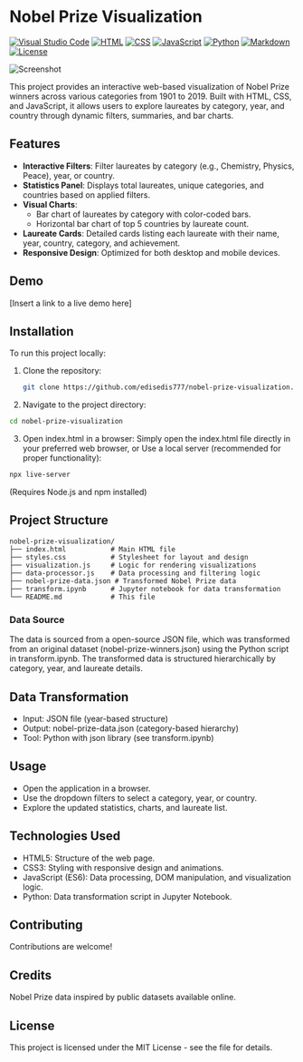 # Nobel Prize Visualization
[![Visual Studio Code](https://custom-icon-badges.demolab.com/badge/Visual%20Studio%20Code-0078d7.svg?logo=vsc&logoColor=white)](#)
[![HTML](https://img.shields.io/badge/HTML-%23E34F26.svg?logo=html5&logoColor=white)](#)
[![CSS](https://img.shields.io/badge/CSS-1572B6?logo=css3&logoColor=fff)](#)
[![JavaScript](https://img.shields.io/badge/JavaScript-F7DF1E?logo=javascript&logoColor=000)](#)
[![Python](https://img.shields.io/badge/Python-3.8+-blue.svg)](https://www.python.org/)
[![Markdown](https://img.shields.io/badge/Markdown-%23000000.svg?logo=markdown&logoColor=white)](#)
[![License](https://img.shields.io/badge/License-MIT-green.svg)](LICENSE)


![Screenshot](https://github.com/user-attachments/assets/e3f93067-8bf4-4352-b238-3619e24f2b73)

This project provides an interactive web-based visualization of Nobel Prize winners across various categories from 1901 to 2019. Built with HTML, CSS, and JavaScript, it allows users to explore laureates by category, year, and country through dynamic filters, summaries, and bar charts.

## Features

- **Interactive Filters**: Filter laureates by category (e.g., Chemistry, Physics, Peace), year, or country.
- **Statistics Panel**: Displays total laureates, unique categories, and countries based on applied filters.
- **Visual Charts**: 
  - Bar chart of laureates by category with color-coded bars.
  - Horizontal bar chart of top 5 countries by laureate count.
- **Laureate Cards**: Detailed cards listing each laureate with their name, year, country, category, and achievement.
- **Responsive Design**: Optimized for both desktop and mobile devices.

## Demo

[Insert a link to a live demo here]

## Installation

To run this project locally:

1. Clone the repository:
   ```bash
   git clone https://github.com/edisedis777/nobel-prize-visualization.git
   ```

2. Navigate to the project directory:
```bash
cd nobel-prize-visualization
```

3. Open index.html in a browser:
Simply open the index.html file directly in your preferred web browser, or
Use a local server (recommended for proper functionality):
```bash
npx live-server
```
(Requires Node.js and npm installed)

## Project Structure
```text
nobel-prize-visualization/
├── index.html           # Main HTML file
├── styles.css           # Stylesheet for layout and design
├── visualization.js     # Logic for rendering visualizations
├── data-processor.js    # Data processing and filtering logic
├── nobel-prize-data.json # Transformed Nobel Prize data
├── transform.ipynb      # Jupyter notebook for data transformation
└── README.md            # This file
```

### Data Source
The data is sourced from a open-source JSON file, which was transformed from an original dataset (nobel-prize-winners.json) using the Python script in transform.ipynb. The transformed data is structured hierarchically by category, year, and laureate details.

## Data Transformation
- Input: JSON file (year-based structure)
- Output: nobel-prize-data.json (category-based hierarchy)
- Tool: Python with json library (see transform.ipynb)

## Usage
- Open the application in a browser.
- Use the dropdown filters to select a category, year, or country.
- Explore the updated statistics, charts, and laureate list.

## Technologies Used
- HTML5: Structure of the web page.
- CSS3: Styling with responsive design and animations.
- JavaScript (ES6): Data processing, DOM manipulation, and visualization logic.
- Python: Data transformation script in Jupyter Notebook.

## Contributing
Contributions are welcome!

## Credits
Nobel Prize data inspired by public datasets available online.

## License
This project is licensed under the MIT License - see the  file for details.
